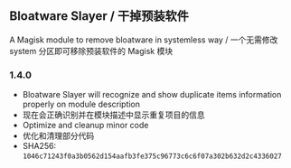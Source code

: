 ## Bloatware Slayer / 干掉预装软件
A Magisk module to remove bloatware in systemless way / 一个无需修改 system 分区即可移除预装软件的 Magisk 模块

### 1.4.0

- Bloatware Slayer will recognize and show duplicate items information properly on module description
- 现在会正确识别并在模块描述中显示重复项目的信息
- Optimize and cleanup minor code
- 优化和清理部分代码
- SHA256: `1046c71243f0a3b0562d154aafb3fe375c96773c6c6f07a302b632d2c4336027`
